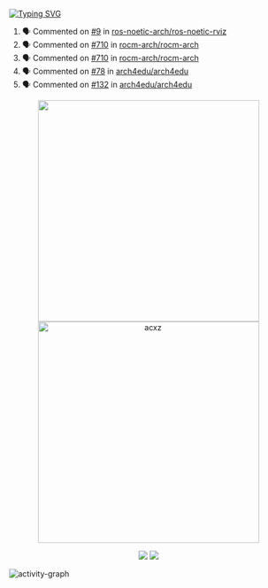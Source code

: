 [![Typing SVG](https://readme-typing-svg.herokuapp.com?size=16&color=AFFFA3&multiline=true&height=75&lines=contributing+to+robotics%2Faerospace%2Fml%2Fgpu+software;packaging+it+for+archlinux;ricer)](https://git.io/typing-svg)

<!--START_SECTION:activity-->
1. 🗣 Commented on [#9](https://github.com/ros-noetic-arch/ros-noetic-rviz/issues/9) in [ros-noetic-arch/ros-noetic-rviz](https://github.com/ros-noetic-arch/ros-noetic-rviz)
2. 🗣 Commented on [#710](https://github.com/rocm-arch/rocm-arch/issues/710) in [rocm-arch/rocm-arch](https://github.com/rocm-arch/rocm-arch)
3. 🗣 Commented on [#710](https://github.com/rocm-arch/rocm-arch/issues/710) in [rocm-arch/rocm-arch](https://github.com/rocm-arch/rocm-arch)
4. 🗣 Commented on [#78](https://github.com/arch4edu/arch4edu/issues/78) in [arch4edu/arch4edu](https://github.com/arch4edu/arch4edu)
5. 🗣 Commented on [#132](https://github.com/arch4edu/arch4edu/issues/132) in [arch4edu/arch4edu](https://github.com/arch4edu/arch4edu)
<!--END_SECTION:activity-->

<p align="center">
  <img width="400em" src=https://github-readme-stats.vercel.app/api?username=acxz&include_all_commits=true&show_icons=true />
  <img width="400em" src="https://github-readme-streak-stats.herokuapp.com/?user=acxz&" alt="acxz" />
</p>

<p align="center">
  <img src=https://github-readme-stats.vercel.app/api/top-langs/?username=acxz&layout=compact />
  <img src=https://github-profile-trophy.vercel.app/?username=acxz&row=2&column=4 />
</p>

![activity-graph](https://activity-graph.herokuapp.com/graph?username=acxz&theme=aqua)
